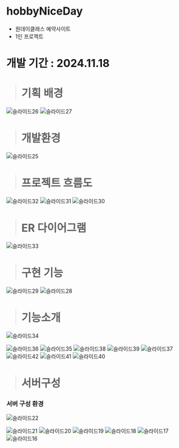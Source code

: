 # hobbyNiceDay
- 원데이클래스 예약사이트
- 1인 프로젝트


# 개발 기간 : 2024.11.18

> # 기획 배경
![슬라이드26](https://github.com/user-attachments/assets/b0cd1423-1fda-451b-9060-cbdc437892fe)
![슬라이드27](https://github.com/user-attachments/assets/6032ce9c-ef48-4092-9e5e-d04082ef66ef)


> # 개발환경
![슬라이드25](https://github.com/user-attachments/assets/1af64cbd-77aa-4255-a998-3f857f646d96)





> # 프로젝트 흐름도
![슬라이드32](https://github.com/user-attachments/assets/d9d34425-a75a-4b79-a7e2-1a77b4ae660b)
![슬라이드31](https://github.com/user-attachments/assets/05231b3f-0384-4b96-b3c3-f4aab0c76a36)
![슬라이드30](https://github.com/user-attachments/assets/73fcadef-fb56-41af-b485-e6cd581bfee6)

> #  ER 다이어그램
![슬라이드33](https://github.com/user-attachments/assets/5618534a-b00a-476b-bd06-b3e4a6e0d0d1)


> # 구현 기능
![슬라이드29](https://github.com/user-attachments/assets/8cc47fd5-5145-48b8-9656-1d2bd18b1f1a)
![슬라이드28](https://github.com/user-attachments/assets/4e07a075-4251-41e8-b71c-49557e0aa471)



> # 기능소개

![슬라이드34](https://github.com/user-attachments/assets/f40cefdf-6d9b-4dcb-a424-ab7a4461e395)

![슬라이드36](https://github.com/user-attachments/assets/5fe886d9-04f1-4e39-b2a8-16aaf389a2eb)
![슬라이드35](https://github.com/user-attachments/assets/eaf8de9a-5595-4ad7-9fd2-ed22b6274827)
![슬라이드38](https://github.com/user-attachments/assets/50ff46de-3eb8-42a3-9ab5-9cc290ac54eb)
![슬라이드39](https://github.com/user-attachments/assets/4b8aad2e-f38e-436a-beab-ab0d3351a07a)
![슬라이드37](https://github.com/user-attachments/assets/ba216631-64d2-42df-9c4a-f679f6999d25)
![슬라이드42](https://github.com/user-attachments/assets/ebe121c4-adf4-4377-b0e8-c93f3b026c84)
![슬라이드41](https://github.com/user-attachments/assets/c5ebf433-2a0c-4558-bc17-1343ddf024cd)
![슬라이드40](https://github.com/user-attachments/assets/2ab025a8-eb77-47a6-8602-8d30f8c1f868)




> # 서버구성

### 서버 구성 환경
![슬라이드22](https://github.com/user-attachments/assets/d9aa319d-4770-4f1e-877a-bc3d194ab02f)

![슬라이드21](https://github.com/user-attachments/assets/413e320c-2cc8-4692-84ff-308962b77ec8)
![슬라이드20](https://github.com/user-attachments/assets/5bba309a-ca14-48df-b80d-27de33679815)
![슬라이드19](https://github.com/user-attachments/assets/cd4f5cd2-f29d-4f9f-8487-f5dda24a666a)
![슬라이드18](https://github.com/user-attachments/assets/bbb2da17-80f1-4a5a-8f85-db9bf6f1ea00)
![슬라이드17](https://github.com/user-attachments/assets/77003af1-322c-4839-bf9d-b2718c2cd3b9)
![슬라이드16](https://github.com/user-attachments/assets/84662678-f252-4319-b0b8-6a93138f085a)

